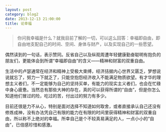 ```yaml
---
layout: post
category: blog2
date: 2013-12-13 21:00:00
title: 论幸福
---
```


>你问我幸福是什么？就我目前了解的一切，可以这么回答：幸福即自由，即自由地支配自己的时间、空间、身体与财产，以及实现自己的一些愿望。


偶然读到的一句话，表示赞同。反省自己以及纵观周遭年轻健康勤奋聪明有抱负的朋友们，更能体会到所谓“幸福即自由”的含义——精神和财富的双重自由。


生活中的卢瑟通常在经济和精神上受极大束缚，经济拮据内心世界又匮乏，梦想说说就忘了，努力一下就乏了，只能空抱怨经济收入不能满足物质欲望。有才华的理想主义者们，不一定能够为自己的坚持买单，有能力的现实主义者们，也会在忙碌中身心疲惫。当然总有那些大神的存在，真的可以获得所谓的“自由”，但是你怎么知道他们冒过的险，吃过的苦，付出过的努力有多少。


目前还很是力不从心，特别是面对选择不知道如何取舍，或者直接承认自己还没有修炼成神，没有办法凭自己有限的能力在有限的时间里获得精神和财富的双重自由，所以称不上绝对的幸福。所幸自己是个不较真易满足的人，一点小小的“自由”，已倍感珍惜和感激。